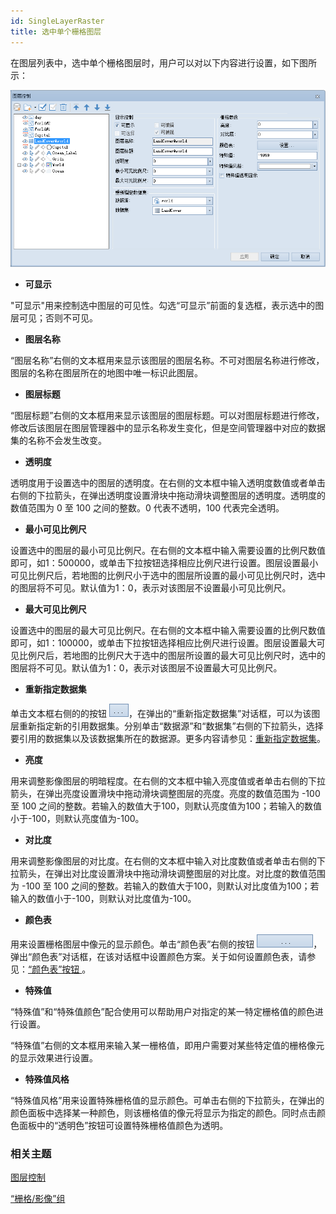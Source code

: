 ```yaml
---
id: SingleLayerRaster
title: 选中单个栅格图层
---
```

在图层列表中，选中单个栅格图层时，用户可以对以下内容进行设置，如下图所示：

![](img/SingleRaster.png)  

  
  * **可显示**

"可显示"用来控制选中图层的可见性。勾选“可显示”前面的复选框，表示选中的图层可见；否则不可见。

  * **图层名称**

“图层名称”右侧的文本框用来显示该图层的图层名称。不可对图层名称进行修改，图层的名称在图层所在的地图中唯一标识此图层。

  * **图层标题**

“图层标题”右侧的文本框用来显示该图层的图层标题。可以对图层标题进行修改，修改后该图层在图层管理器中的显示名称发生变化，但是空间管理器中对应的数据集的名称不会发生改变。

  * **透明度**

透明度用于设置选中的图层的透明度。在右侧的文本框中输入透明度数值或者单击右侧的下拉箭头，在弹出透明度设置滑块中拖动滑块调整图层的透明度。透明度的数值范围为
0 至 100 之间的整数。0 代表不透明，100 代表完全透明。

  * **最小可见比例尺**

设置选中的图层的最小可见比例尺。在右侧的文本框中输入需要设置的比例尺数值即可，如1：500000，或单击下拉按钮选择相应比例尺进行设置。图层设置最小可见比例尺后，若地图的比例尺小于选中的图层所设置的最小可见比例尺时，选中的图层将不可见。默认值为1：0，表示对该图层不设置最小可见比例尺。

  * **最大可见比例尺**

设置选中的图层的最大可见比例尺。在右侧的文本框中输入需要设置的比例尺数值即可，如1：100000，或单击下拉按钮选择相应比例尺进行设置。图层设置最大可见比例尺后，若地图的比例尺大于选中的图层所设置的最大可见比例尺时，选中的图层将不可见。默认值为1：0，表示对该图层不设置最大可见比例尺。

  * **重新指定数据集**

单击文本框右侧的的按钮 ![](img/filterbutton.png)，在弹出的“重新指定数据集”对话框，可以为该图层重新指定新的引用数据集。分别单击“数据源”和“数据集”右侧的下拉箭头，选择要引用的数据集以及该数据集所在的数据源。更多内容请参见：[重新指定数据集](DTv2_BindDataNew)。

  * **亮度**

用来调整影像图层的明暗程度。在右侧的文本框中输入亮度值或者单击右侧的下拉箭头，在弹出亮度设置滑块中拖动滑块调整图层的亮度。亮度的数值范围为 -100 至
100 之间的整数。若输入的数值大于100，则默认亮度值为100；若输入的数值小于-100，则默认亮度值为-100。

  * **对比度**

用来调整影像图层的对比度。在右侧的文本框中输入对比度数值或者单击右侧的下拉箭头，在弹出对比度设置滑块中拖动滑块调整图层的对比度。对比度的数值范围为 -100
至 100 之间的整数。若输入的数值大于100，则默认对比度值为100；若输入的数值小于-100，则默认对比度值为-100。

  * **颜色表**

用来设置栅格图层中像元的显示颜色。单击“颜色表”右侧的按钮
![](../VisualSetting/img/Colorbutton.png)，弹出“颜色表”对话框，在该对话框中设置颜色方案。关于如何设置颜色表，请参见：[“颜色表”按钮 ](../VisualSetting/ColorTableDia)。

  * **特殊值**

“特殊值”和“特殊值颜色”配合使用可以帮助用户对指定的某一特定栅格值的颜色进行设置。

“特殊值”右侧的文本框用来输入某一栅格值，即用户需要对某些特定值的栅格像元的显示效果进行设置。

  * **特殊值风格**

“特殊值风格”用来设置特殊栅格值的显示颜色。可单击右侧的下拉箭头，在弹出的颜色面板中选择某一种颜色，则该栅格值的像元将显示为指定的颜色。同时点击颜色面板中的“透明色”按钮可设置特殊栅格值颜色为透明。

### 相关主题

 [图层控制](LayerControl)

 [“栅格/影像”组](../VisualSetting/Rastergroup)

